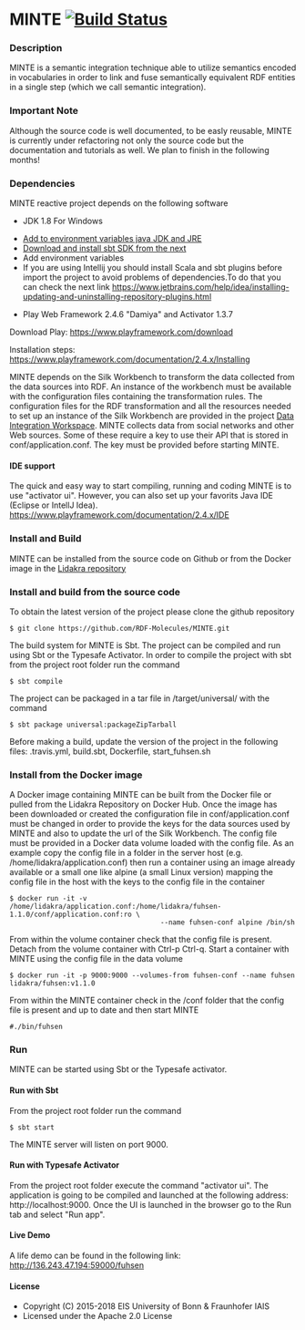 # MINTE [![Build Status](https://travis-ci.org/LiDaKrA/FuhSen-reactive.svg?branch=master)](https://travis-ci.org/LiDaKrA/FuhSen-reactive)

### Description
MINTE is a semantic integration technique able to utilize semantics encoded in vocabularies in order to link and fuse semantically equivalent RDF entities in a single step (which we call semantic integration).

### Important Note
Although the source code is well documented, to be easly reusable, MINTE is currently under refactoring not only the source code but the documentation and tutorials as well.
We plan to finish in the following months!

### Dependencies
MINTE reactive project depends on the following software

* JDK 1.8
For Windows 
- [Add to environment variables java JDK and JRE](https://www.java.com/en/download/help/path.xml)
- [Download and install sbt SDK from the next](https://www.scala-sbt.org/download.html)
- Add environment variables
- If you are using Intellij you should install Scala and sbt plugins before import the project to avoid problems of dependencies.To do that you can check the next link https://www.jetbrains.com/help/idea/installing-updating-and-uninstalling-repository-plugins.html

* Play Web Framework 2.4.6 "Damiya" and Activator 1.3.7

Download Play: https://www.playframework.com/download

Installation steps: https://www.playframework.com/documentation/2.4.x/Installing

MINTE depends on the Silk Workbench to transform the data collected from the data sources into RDF.
An instance of the workbench must be available with the configuration files containing the transformation rules.
The configuration files for the RDF transformation and all the resources needed to set up an instance of the Silk Workbench are 
provided in the project [Data Integration Workspace](https://github.com/LiDaKrA/data-integration-workspace).
MINTE collects data from social networks and other Web sources. Some of these require a key to use their API that is 
stored in conf/application.conf. The key must be provided before starting MINTE. 

#### IDE support 
The quick and easy way to start compiling, running and coding MINTE is to use "activator ui".
However, you can also set up your favorits Java IDE (Eclipse or IntellJ Idea). https://www.playframework.com/documentation/2.4.x/IDE

### Install and Build
MINTE can be installed from the source code on Github or from the Docker image in the [Lidakra repository](https://hub.docker.com/r/lidakra/)

### Install and build from the source code  
To obtain the latest version of the project please clone the github repository

    $ git clone https://github.com/RDF-Molecules/MINTE.git

The build system for MINTE is Sbt. The project can be compiled and run using Sbt or the Typesafe Activator. In order to compile the project with sbt from the project root folder run the command

    $ sbt compile

The project can be packaged in a tar file in /target/universal/ with the command

    $ sbt package universal:packageZipTarball 


Before making a build, update the version of the project in the following files:
.travis.yml, build.sbt, Dockerfile, start_fuhsen.sh

### Install from the Docker image
A Docker image containing MINTE can be built from the Docker file or pulled from the Lidakra Repository on Docker Hub.
Once the image has been downloaded or created the configuration file in conf/application.conf must be changed in order to provide
the keys for the data sources used by MINTE and also to update the url of the Silk Workbench.
The config file must be provided in a Docker data volume loaded with the config file. As an example copy the config file in 
a folder in the server host (e.g. /home/lidakra/application.conf) then run a container using an image
already available or a small one like alpine (a small Linux version) mapping the config file in the host with the keys to the config file in the container

    $ docker run -it -v /home/lidakra/application.conf:/home/lidakra/fuhsen-1.1.0/conf/application.conf:ro \
                                         --name fuhsen-conf alpine /bin/sh

From within the volume container check that the config file is present. Detach from the volume container with Ctrl-p Ctrl-q.
Start a container with MINTE using the config file in the data volume

    $ docker run -it -p 9000:9000 --volumes-from fuhsen-conf --name fuhsen lidakra/fuhsen:v1.1.0

From within the MINTE container check in the /conf folder that the config file is present and up to date and then start MINTE

    #./bin/fuhsen 


### Run
MINTE can be started using Sbt or the Typesafe activator.

#### Run with Sbt
From the project root folder run the command

    $ sbt start

The MINTE server will listen on port 9000.

#### Run with Typesafe Activator 
From the project root folder execute the command "activator ui". The application is going to be compiled and launched 
at the following address: http://localhost:9000. Once the UI is launched in the browser go to the Run tab and select "Run app".

#### Live Demo
A life demo can be found in the following link:
http://136.243.47.194:59000/fuhsen

#### License

* Copyright (C) 2015-2018 EIS University of Bonn & Fraunhofer IAIS
* Licensed under the Apache 2.0 License


